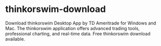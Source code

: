 # thinkorswim-download
Download thinkorswim Desktop App by TD Ameritrade for Windows and Mac. The thinkorswim application offers advanced trading tools, professional charting, and real-time data. Free thinkorswim download available.
